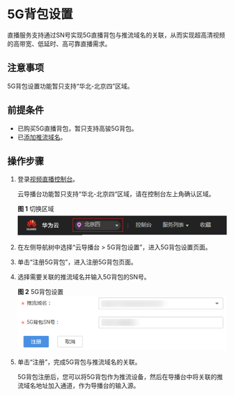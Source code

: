 # 5G背包设置<a name="live_01_0029"></a>

直播服务支持通过SN号实现5G直播背包与推流域名的关联，从而实现超高清视频的高带宽、低延时、高可靠直播需求。

## 注意事项<a name="section2942143181911"></a>

5G背包设置功能暂只支持“华北-北京四”区域。

## 前提条件<a name="section11131171511379"></a>

-   已购买5G直播背包，暂只支持高骏5G背包。
-   已[添加推流域名](添加域名.md)。

## 操作步骤<a name="section176312491385"></a>

1.  登录[视频直播控制台](https://console.huaweicloud.com/live)。

    云导播台功能暂只支持“华北-北京四“区域，请在控制台左上角确认区域。

    **图 1**  切换区域<a name="fig169531013175517"></a>  
    ![](figures/切换区域-8.png "切换区域-8")

2.  在左侧导航树中选择“云导播台 \> 5G背包设置”，进入5G背包设置页面。
3.  单击“注册5G背包”，进入注册5G背包页面。
4.  选择需要关联的推流域名并输入5G背包的SN号。

    **图 2**  5G背包设置<a name="fig5799153324118"></a>  
    ![](figures/5G背包设置.png "5G背包设置")

5.  单击“注册”，完成5G背包与推流域名的关联。

    5G背包注册后，您可以将5G背包作为推流设备，然后在导播台中将关联的推流域名地址加入通道，作为导播台的输入源。


